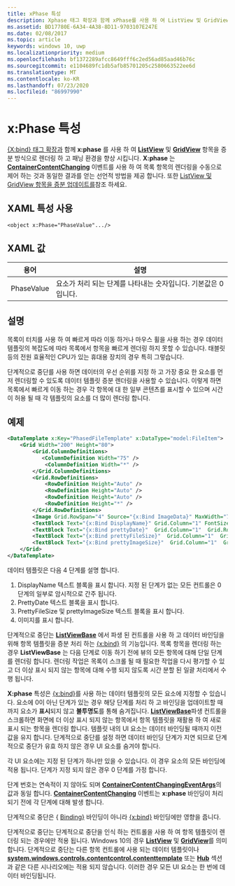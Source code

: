 ```yaml
---
title: xPhase 특성
description: Xphase 태그 확장과 함께 xPhase를 사용 하 여 ListView 및 GridView 항목을 증분 방식으로 렌더링 하 고 패닝 환경을 향상 시킵니다.
ms.assetid: BD17780E-6A34-4A38-8D11-9703107E247E
ms.date: 02/08/2017
ms.topic: article
keywords: windows 10, uwp
ms.localizationpriority: medium
ms.openlocfilehash: bf1372289afcc8649fff6c2ed56ad85aad46b76c
ms.sourcegitcommit: e1104689fc1db5afb85701205c2580663522ee6d
ms.translationtype: MT
ms.contentlocale: ko-KR
ms.lasthandoff: 07/23/2020
ms.locfileid: "86997990"
---
```

# <a name="xphase-attribute"></a>x:Phase 특성


[{X:bind} 태그 확장과](x-bind-markup-extension.md) 함께 **x:phase** 를 사용 하 여 [**ListView**](https://docs.microsoft.com/uwp/api/Windows.UI.Xaml.Controls.ListView) 및 [**GridView**](https://docs.microsoft.com/uwp/api/Windows.UI.Xaml.Controls.GridView) 항목을 증분 방식으로 렌더링 하 고 패닝 환경을 향상 시킵니다. **X:phase** 는 [**ContainerContentChanging**](https://docs.microsoft.com/uwp/api/windows.ui.xaml.controls.listviewbase.containercontentchanging) 이벤트를 사용 하 여 목록 항목의 렌더링을 수동으로 제어 하는 것과 동일한 결과를 얻는 선언적 방법을 제공 합니다. 또한 [ListView 및 GridView 항목을 증분 업데이트를](../debug-test-perf/optimize-gridview-and-listview.md#update-items-incrementally)참조 하세요.

## <a name="xaml-attribute-usage"></a>XAML 특성 사용


``` syntax
<object x:Phase="PhaseValue".../>
```

## <a name="xaml-values"></a>XAML 값


| 용어 | 설명 |
|------|-------------|
| PhaseValue | 요소가 처리 되는 단계를 나타내는 숫자입니다. 기본값은 0입니다. | 

## <a name="remarks"></a>설명

목록이 터치를 사용 하 여 빠르게 따라 이동 하거나 마우스 휠을 사용 하는 경우 데이터 템플릿의 복잡도에 따라 목록에서 항목을 빠르게 렌더링 하지 못할 수 있습니다. 태블릿 등의 전원 효율적인 CPU가 있는 휴대용 장치의 경우 특히 그렇습니다.

단계적으로 중단를 사용 하면 데이터의 우선 순위를 지정 하 고 가장 중요 한 요소를 먼저 렌더링할 수 있도록 데이터 템플릿 증분 렌더링을 사용할 수 있습니다. 이렇게 하면 목록에서 빠르게 이동 하는 경우 각 항목에 대 한 일부 콘텐츠를 표시할 수 있으며 시간이 허용 될 때 각 템플릿의 요소를 더 많이 렌더링 합니다.

## <a name="example"></a>예제

```xml
<DataTemplate x:Key="PhasedFileTemplate" x:DataType="model:FileItem">
    <Grid Width="200" Height="80">
        <Grid.ColumnDefinitions>
           <ColumnDefinition Width="75" />
            <ColumnDefinition Width="*" />
        </Grid.ColumnDefinitions>
        <Grid.RowDefinitions>
            <RowDefinition Height="Auto" />
            <RowDefinition Height="Auto" />
            <RowDefinition Height="Auto" />
            <RowDefinition Height="*" />
        </Grid.RowDefinitions>
        <Image Grid.RowSpan="4" Source="{x:Bind ImageData}" MaxWidth="70" MaxHeight="70" x:Phase="3"/>
        <TextBlock Text="{x:Bind DisplayName}" Grid.Column="1" FontSize="12"/>
        <TextBlock Text="{x:Bind prettyDate}"  Grid.Column="1"  Grid.Row="1" FontSize="12" x:Phase="1"/>
        <TextBlock Text="{x:Bind prettyFileSize}"  Grid.Column="1"  Grid.Row="2" FontSize="12" x:Phase="2"/>
        <TextBlock Text="{x:Bind prettyImageSize}"  Grid.Column="1"  Grid.Row="3" FontSize="12" x:Phase="2"/>
    </Grid>
</DataTemplate>
```

데이터 템플릿은 다음 4 단계를 설명 합니다.

1.  DisplayName 텍스트 블록을 표시 합니다. 지정 된 단계가 없는 모든 컨트롤은 0 단계의 일부로 암시적으로 간주 됩니다.
2.  PrettyDate 텍스트 블록을 표시 합니다.
3.  PrettyFileSize 및 prettyImageSize 텍스트 블록을 표시 합니다.
4.  이미지를 표시 합니다.

단계적으로 중단는 [**ListViewBase**](https://docs.microsoft.com/uwp/api/Windows.UI.Xaml.Controls.ListViewBase) 에서 파생 된 컨트롤을 사용 하 고 데이터 바인딩을 위해 항목 템플릿을 증분 처리 하는 [{x:bind}](x-bind-markup-extension.md) 의 기능입니다. 목록 항목을 렌더링 하는 경우 **ListViewBase** 는 다음 단계로 이동 하기 전에 뷰의 모든 항목에 대해 단일 단계를 렌더링 합니다. 렌더링 작업은 목록이 스크롤 될 때 필요한 작업을 다시 평가할 수 있고 더 이상 표시 되지 않는 항목에 대해 수행 되지 않도록 시간 분할 된 일괄 처리에서 수행 됩니다.

**X:phase** 특성은 [{x:bind}](x-bind-markup-extension.md)를 사용 하는 데이터 템플릿의 모든 요소에 지정할 수 있습니다. 요소에 0이 아닌 단계가 있는 경우 해당 단계를 처리 하 고 바인딩을 업데이트할 때까지 요소가 **표시**되지 않고 **불투명도**를 통해 숨겨집니다. [**ListViewBase**](https://docs.microsoft.com/uwp/api/Windows.UI.Xaml.Controls.ListViewBase)파생 컨트롤을 스크롤하면 화면에 더 이상 표시 되지 않는 항목에서 항목 템플릿을 재활용 하 여 새로 표시 되는 항목을 렌더링 합니다. 템플릿 내의 UI 요소는 데이터 바인딩될 때까지 이전 값을 유지 합니다. 단계적으로 중단를 설정 하면 데이터 바인딩 단계가 지연 되므로 단계적으로 중단가 유효 하지 않은 경우 UI 요소를 숨겨야 합니다.

각 UI 요소에는 지정 된 단계가 하나만 있을 수 있습니다. 이 경우 요소의 모든 바인딩에 적용 됩니다. 단계가 지정 되지 않은 경우 0 단계를 가정 합니다.

단계 번호는 연속적이 지 않아도 되며 [**ContainerContentChangingEventArgs**](https://docs.microsoft.com/uwp/api/windows.ui.xaml.controls.containercontentchangingeventargs.phase)의 값과 동일 합니다. [**ContainerContentChanging**](https://docs.microsoft.com/uwp/api/windows.ui.xaml.controls.listviewbase.containercontentchanging) 이벤트는 **x:phase** 바인딩이 처리 되기 전에 각 단계에 대해 발생 합니다.

단계적으로 중단은 { [Binding}](binding-markup-extension.md) 바인딩이 아니라 [{x:bind}](x-bind-markup-extension.md) 바인딩에만 영향을 줍니다.

단계적으로 중단는 단계적으로 중단을 인식 하는 컨트롤을 사용 하 여 항목 템플릿이 렌더링 되는 경우에만 적용 됩니다. Windows 10의 경우 [**ListView**](https://docs.microsoft.com/uwp/api/Windows.UI.Xaml.Controls.ListView) 및 [**GridView**](https://docs.microsoft.com/uwp/api/Windows.UI.Xaml.Controls.GridView)를 의미 합니다. 단계적으로 중단는 다른 항목 컨트롤에 사용 되는 데이터 템플릿이나 [**system.windows.controls.contentcontrol.contenttemplate**](https://docs.microsoft.com/uwp/api/windows.ui.xaml.controls.contentcontrol.contenttemplate) 또는 [**Hub**](https://docs.microsoft.com/uwp/api/Windows.UI.Xaml.Controls.Hub) 섹션과 같은 다른 시나리오에는 적용 되지 않습니다. 이러한 경우 모든 UI 요소는 한 번에 데이터 바인딩됩니다.

